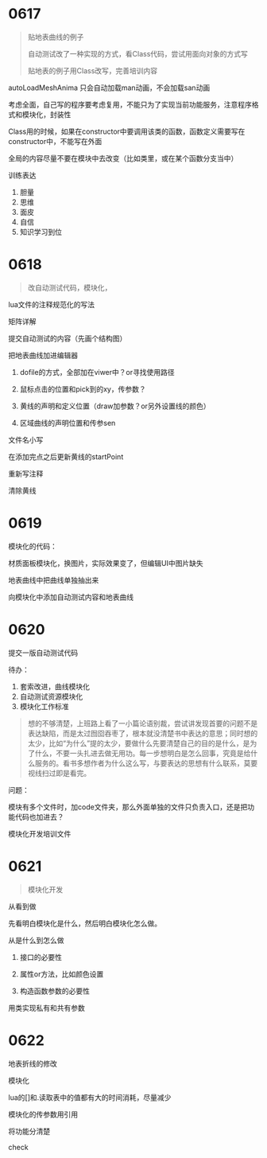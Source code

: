 # 0617

> 贴地表曲线的例子
>
> 自动测试改了一种实现的方式，看Class代码，尝试用面向对象的方式写
>
> 贴地表的例子用Class改写，完善培训内容

autoLoadMeshAnima 只会自动加载man动画，不会加载san动画



考虑全面，自己写的程序要考虑复用，不能只为了实现当前功能服务，注意程序格式和模块化，封装性

Class用的时候，如果在constructor中要调用该类的函数，函数定义需要写在constructor中，不能写在外面

全局的内容尽量不要在模块中去改变（比如类里，或在某个函数分支当中）

训练表达

1. 胆量
2. 思维
3. 面皮
4. 自信
5. 知识学习到位

# 0618

> 改自动测试代码，模块化，

lua文件的注释规范化的写法

矩阵详解

提交自动测试的内容（先画个结构图）

把地表曲线加进编辑器



1. dofile的方式，全部加在viwer中？or寻找使用路径

2. 鼠标点击的位置和pick到的xy，传参数？

3. 黄线的声明和定义位置（draw加参数？or另外设置线的颜色）
4. 区域曲线的声明位置和传参sen

文件名小写

在添加完点之后更新黄线的startPoint

重新写注释

清除黄线



# 0619

模块化的代码：

材质面板模块化，换图片，实际效果变了，但编辑UI中图片缺失



地表曲线中把曲线单独抽出来

向模块化中添加自动测试内容和地表曲线



# 0620

提交一版自动测试代码

待办：

1. 套索改进，曲线模块化
2. 自动测试资源模块化
3. 模块化工作标准



> 想的不够清楚，上班路上看了一小篇论语别裁，尝试讲发现首要的问题不是表达缺陷，而是太过囫囵吞枣了，根本就没清楚书中表达的意思；同时想的太少，比如“为什么”提的太少，要做什么先要清楚自己的目的是什么，是为了什么，不要一头扎进去做无用功。每一步想明白是怎么回事，究竟是给什么服务的。看书多想作者为什么这么写，与要表达的思想有什么联系，莫要视线扫过即是看完。



问题：

模块有多个文件时，加code文件夹，那么外面单独的文件只负责入口，还是把功能代码也加进去？

模块化开发培训文件



# 0621

> 模块化开发

从看到做

先看明白模块化是什么，然后明白模块化怎么做。

从是什么到怎么做

1. 接口的必要性

2. 属性or方法，比如颜色设置
3. 构造函数参数的必要性

用类实现私有和共有参数

# 0622

地表折线的修改

模块化

lua的[]和.读取表中的值都有大的时间消耗，尽量减少

模块化的传参数用引用

将功能分清楚

check

